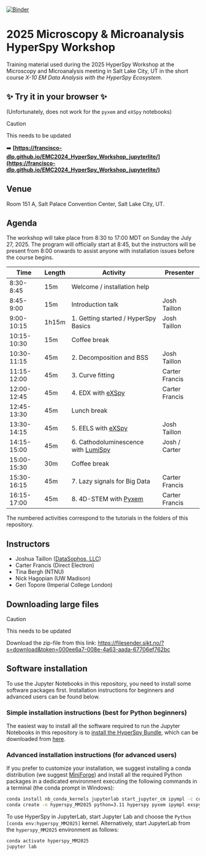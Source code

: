 [![Binder](https://mybinder.org/badge_logo.svg)](https://mybinder.org/v2/gh/hyperspy/MM2025_HyperSpy_Workshop/HEAD)

# 2025 Microscopy & Microanalysis HyperSpy Workshop

Training material used during the 2025 HyperSpy Workshop at the Microscopy and Microanalysis meeting in Salt Lake City, UT
in the short course _X-10 EM Data Analysis with the HyperSpy Ecosystem_.

## ✨ Try it in your browser ✨

(Unfortunately, does not work for the `pyxem` and `eXSpy` notebooks)

> [!CAUTION]
> This needs to be updated

➡️ **[https://francisco-dlp.github.io/EMC2024_HyperSpy_Workshop_jupyterlite/](https://francisco-dlp.github.io/EMC2024_HyperSpy_Workshop_jupyterlite/)**

## Venue

Room 151 A, Salt Palace Convention Center, Salt Lake City, UT. 

## Agenda

The workshop will take place from 8:30 to 17:00 MDT on Sunday the July 27, 2025. The program will officially
start at 8:45, but the instructors will be present from 8:00 onwards to assist anyone with installation issues
before the course begins.

| Time         | Length | Activity                                                                   | Presenter            |
|--------------|--------|----------------------------------------------------------------------------|----------------------|
| 8:30-8:45    | 15m    | Welcome / installation help                                                |                      |
| 8:45-9:00    | 15m    | Introduction talk                                                          | Josh Taillon         |
| 9:00-10:15   | 1h15m  | 1. Getting started / HyperSpy Basics                                       | Josh Taillon         |
| 10:15-10:30  | 15m    | Coffee break                                                               |                      |
| 10:30-11:15  | 45m    | 2. Decomposition and BSS                                                   | Josh Taillon         |
| 11:15-12:00  | 45m    | 3. Curve fitting                                                           | Carter Francis       |
| 12:00-12:45  | 45m    | 4. EDX with [eXSpy](https://hyperspy.org/exspy/)                           | Carter Francis       |
| 12:45-13:30  | 45m    | Lunch break                                                                |                      |
| 13:30-14:15  | 45m    | 5. EELS with [eXSpy](https://hyperspy.org/exspy/)                          | Josh Taillon         |
| 14:15-15:00  | 45m    | 6. Cathodoluminescence with [LumiSpy](https://docs.lumispy.org)            | Josh / Carter        |
| 15:00-15:30  | 30m    | Coffee break                                                               |                      |
| 15:30-16:15  | 45m    | 7. Lazy signals for Big Data                                               | Carter Francis       |
| 16:15-17:00  | 45m    | 8. 4D-STEM with [Pyxem](https://pyxem.readthedocs.io/en/stable/index.html) | Carter Francis       |

The numbered activities correspond to the tutorials in the folders of this repository.

## Instructors

- Joshua Taillon ([DataSophos, LLC](https://datasophos.co))
- Carter Francis (Direct Electron)
- Tina Bergh (NTNU) 
- Nick Hagopian (UW Madison)
- Geri Topore (Imperial College London)

## Downloading large files

> [!CAUTION]
> This needs to be updated

Download the zip-file from this link: https://filesender.sikt.no/?s=download&token=000ee6a7-008e-4a63-aada-67706ef762bc

## Software installation

To use the Jupyter Notebooks in this repository, you need to install some software packages first. Installation instructions for beginners and advanced users can be found below.


### Simple installation instructions (best for Python beginners)

The easiest way to install all the software required to run the Jupyter Notebooks in this repository is to [install the HyperSpy Bundle](https://hyperspy.org/hyperspy-bundle/install.html), which can be downloaded from [here](https://github.com/hyperspy/hyperspy-bundle/releases/latest).


### Advanced installation instructions (for advanced users)

If you prefer to customize your installation, we suggest installing a conda distribution (we suggest [MiniForge](https://github.com/conda-forge/miniforge)) and install all the required Python packages in a dedicated environment executing the following commands in a terminal (the conda prompt in Windows):


```bash
conda install nb_conda_kernels jupyterlab start_jupyter_cm ipympl -c conda-forge
conda create -n hyperspy_MM2025 python=3.11 hyperspy pyxem ipympl exspy lumispy ipykernel -c conda-forge
```

To use HyperSpy in JupyterLab, start Jupyter Lab and choose the `Python [conda env:hyperspy_MM2025]` kernel. Alternatively, start JupyterLab from the `hyperspy_MM2025` environment as follows:

```bash
conda activate hyperspy_MM2025
jupyter lab
```
